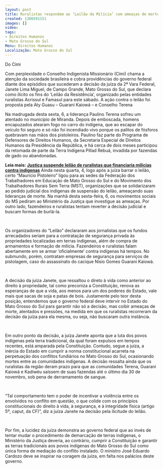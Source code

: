 ```yaml
---
layout: post
title: Ruralistas respondem ao ‘Leilão da Milícia’ com ameaças de morte
created: 1386591151
images: []
video: 
tags:
- Direitos Humanos
- Mato Grosso do Sul
Menu: Direitos Humanos
Localização: Mato Grosso do Sul
---
```



Do Cimi

Com perplexidade o Conselho Indigenista Missionário (Cimi) chama a atenção da sociedade brasileira e cobra providências do governo federal diante dos episódios que sucederam a decisão da juíza da 2ª Vara Federal, Janete Lima Miguel, de Campo Grande, Mato Grosso do Sul, que declara como ilícito os fins do ‘Leilão da Resistência’, organizado pelas entidades ruralistas Acrissul e Famasul para este sábado. A ação contra o leilão foi proposta pela Aty Guasu – Guarani Kaiowá – e Conselho Terena


Na madrugada desta sexta, 6, a liderança Paulino Terena sofreu um atentado no município de Miranda. Depois de emboscada, homens encapuzados atearam fogo no carro do indígena, que ao escapar do veículo foi seguro e só não foi incendiado vivo porque os palitos de fósforos quebravam nas mãos dos pistoleiros. Paulino faz parte do Programa de Defensores de Direitos Humanos, da Secretaria Especial de Direitos Humanos da Presidência da República, e há cerca de dois meses participou da retomada de parte da Terra Indígena Pillad Rebuá, invadida por fazendas de gado ou abandonadas.


**Leia mais:**
[**Justiça suspende leilão de ruralistas que financiaria milícias contra indígenas**](http://www.mst.org.br/node/15518)
Ainda nesta quarta, 4, logo após a juíza barrar o leilão, certo “Maurício Pistoleiro” ligou para as sedes da Federação dos Trabalhadores em Educação de Mato Grosso do Sul e do Movimento dos Trabalhadores Rurais Sem Terra (MST), organizações que se solidarizaram ao pedido judicial dos indígenas de suspensão do leilão, ameaçando suas lideranças de morte. Na manhã desta sexta-feira, 6, os movimentos sociais do MS pediram ao Ministério da Justiça que investigue as ameaças. Por outro lado, fazendeiros e ruralistas tentam reverter a decisão judicial e buscam formas de burlá-la.   

 

Os organizadores do “Leilão” declararam aos jornalistas que os fundos arrecadados seriam para a contratação de segurança privada às propriedades localizadas em terras indígenas, além de compra de armamentos e formação de milícia. Fazendeiros e ruralistas falam abertamente em se armar ‘oficialmente’ contra indígenas há tempos. No submundo, porém, contratam empresas de segurança para serviços de pistolagem, caso do assassinato do cacique Nísio Gomes Guarani Kaiowá.

 

A decisão da juíza Janete, que ressaltou o direto à vida como anterior ao direito à propriedade, tal como preconiza a Constituição, renova as esperanças de que a vida, aos menos para um dos poderes do Estado, vale mais que sacas de soja e patas de bois. Justamente pelo teor desta posição, entendemos que o governo federal deve intervir no Estado do Mato Grosso do Sul para garantir não só a decisão, mas coibir ameaças de morte, atentados e pressões, na medida em que os ruralistas recorreram da decisão da juíza para ela mesma, ou seja, não buscaram outra instância.  

 

Em outro ponto da decisão, a juíza Janete aponta que a luta dos povos indígenas pela terra tradicional, da qual foram expulsos em tempos recentes, está amparada pela Constituição. Contudo, segue a juíza, a inércia do Estado em cumprir a norma constitucional acarreta na perpetuação dos conflitos fundiários no Mato Grosso do Sul, ocasionando mortes entre as comunidades indígenas. A decisão ressalta ainda que os ruralistas da região deram prazo para que as comunidades Terena, Guarani Kaiowá e Kadiwéu saíssem de suas fazendas até o último dia 30 de novembro, sob pena de derramamento de sangue.

 

“Tal comportamento tem o poder de incentivar a violência entre os envolvidos no conflito em questão, o que colide com os princípios constitucionais do direito à vida, à segurança, e à integridade física (artigo 5º, caput, da CF)”, diz a juíza Janete na decisão pela ilicitude do leilão.  

 

Por fim, a lucidez da juíza demonstra ao governo federal que ao invés de tentar mudar o procedimento de demarcação de terras indígenas, o Ministério da Justiça deveria, ao contrário, cumprir a Constituição e garantir as terras tradicionais aos povos indígenas do Mato Grosso do Sul como única forma de mediação do conflito instalado. O ministro José Eduardo Cardozo deve se inspirar na coragem da juíza, em falta nos palácios deste governo.  

 

 
